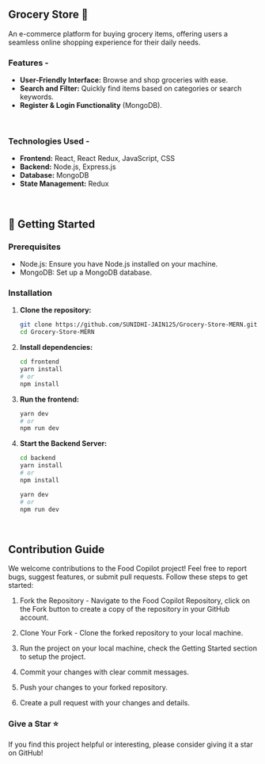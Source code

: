 ## Grocery Store 🛒

An e-commerce platform for buying grocery items, offering users a seamless online shopping experience for their daily needs.


###  Features - 

- **User-Friendly Interface:** Browse and shop groceries with ease.
- **Search and Filter:** Quickly find items based on categories or search keywords.
- **Register & Login Functionality** (MongoDB).
<br/>

### Technologies Used - 

- **Frontend:** React, React Redux, JavaScript, CSS
- **Backend:** Node.js, Express.js
- **Database:** MongoDB
- **State Management:** Redux

<br/>

## 🚀 Getting Started

### Prerequisites
- Node.js: Ensure you have Node.js installed on your machine.
- MongoDB: Set up a MongoDB database.

### Installation

 1. **Clone the repository:**
    ```bash
    git clone https://github.com/SUNIDHI-JAIN125/Grocery-Store-MERN.git
    cd Grocery-Store-MERN
    ```
 2. **Install dependencies:**
    ```bash
    cd frontend
    yarn install
    # or
    npm install
    ```
   
 3. **Run the frontend:**
    ```bash
    yarn dev
    # or
    npm run dev
    ```
    
 4. **Start the Backend Server:**
    ```bash
    cd backend
    yarn install
    # or
    npm install

    yarn dev
    # or
    npm run dev

<br/>

## Contribution Guide
We welcome contributions to the Food Copilot project! Feel free to report bugs, suggest features, or submit pull requests. Follow these steps to get started:

 1. Fork the Repository - Navigate to the Food Copilot Repository, click on the Fork button to create a copy of the repository in your GitHub account.
 
 2. Clone Your Fork - Clone the forked repository to your local machine.

 3. Run the project on your local machine, check the Getting Started section to setup the project.
 4. Commit your changes with clear commit messages.
 5. Push your changes to your forked repository.
 6. Create a pull request with your changes and details.


### Give a Star ⭐
If you find this project helpful or interesting, please consider giving it a star on GitHub! 
